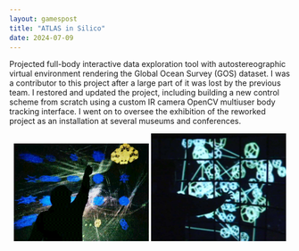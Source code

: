 ```yaml
---
layout: gamespost
title: "ATLAS in Silico"
date: 2024-07-09
---
```


Projected full-body interactive data exploration tool with autostereographic virtual environment rendering the Global Ocean Survey (GOS) dataset. I was a contributor to this project after a large part of it was lost by the previous team. I restored and updated the project, including building a new control scheme from scratch using a custom IR camera OpenCV multiuser body tracking interface. I went on to oversee the exhibition of the reworked project as an installation at several museums and conferences.

<!-- ![AISImage1](/images/ais1.png){:style="width:48%;"}
![AISImage2](/images/ais2.jpg){:style="width:42%;"} -->

<center><p>
<img src="/images/ais1.png" alt="AISImage1" style="width:48%;">
<img src="/images/ais2.jpg" alt="AISImage2" style="width:48%;">
</p></center>
